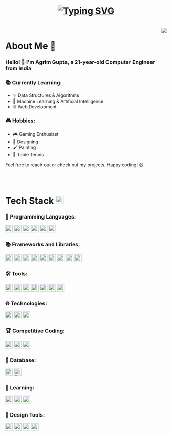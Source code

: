 <h1 align="center">
  <a href="https://git.io/typing-svg">
    <img src="https://readme-typing-svg.herokuapp.com/?lines=console.log(%22Computer+Engineer!%22);print(%22Agrim+Gupta!%22);printf(%22Mew!%22);cout+%3C%3C+%22Web+Developer!%22&center=true&size=27&width=550&height=80" alt="Typing SVG">
  </a>
</h1>
</br>

<img align='right' src="https://user-images.githubusercontent.com/74038190/229223263-cf2e4b07-2615-4f87-9c38-e37600f8381a.gif">

# About Me 💬

### Hello! 👋  I'm Agrim Gupta, a 21-year-old Computer Engineer from India


### 📚 Currently Learning:

- ✨ Data Structures & Algorithms
- 🤖 Machine Learning & Artificial Intelligence
- 🌐 Web Development


### 🎮 Hobbies:

- 🎮 Gaming Enthusiast
- 🎨 Designing
- 🖌️ Painting
- 🏓 Table Tennis



Feel free to reach out or check out my projects. Happy coding! 😄

</br>
</br>


# Tech Stack <img src='https://user-images.githubusercontent.com/74038190/206662607-d9e7591e-bbf9-42f9-9386-29efc927bc16.gif' width="24"> 

### 🚀 Programming Languages:
<div>
  <img src="https://img.shields.io/badge/C-A8B9CC?logo=c&logoColor=white" height="23">
  <img src="https://img.shields.io/badge/C++-00599C?logo=c%2B%2B&logoColor=white" height="23">
  <img src="https://img.shields.io/badge/Python-3776AB?logo=python&logoColor=white" height="23">
  <img src="https://img.shields.io/badge/JavaScript-323330?logo=javascript&logoColor=F7DF1E" height="23">
  <img src="https://img.shields.io/badge/Java-007396?logo=java&logoColor=white" height="23">
  <img src="https://img.shields.io/badge/SQL-4479A1?logo=postgresql&logoColor=white" height="23">
</div>

### 📚 Frameworks and Libraries:
<div>
  <img src="https://img.shields.io/badge/Bootstrap-563D7C?logo=bootstrap&logoColor=white" height="23">
  <img src="https://img.shields.io/badge/jQuery-0769AD?logo=jquery&logoColor=white" height="23">
  <img src="https://img.shields.io/badge/Node.js-339933?logo=node.js&logoColor=white" height="23">
  <img src="https://img.shields.io/badge/Express.js-404D59?logo=express&logoColor=white" height="23">
  <img src="https://img.shields.io/badge/React-61DAFB?logo=react&logoColor=white" height="23">
  <img src="https://img.shields.io/badge/NumPy-013243?logo=numpy&logoColor=white" height="23">
  <img src="https://img.shields.io/badge/Pandas-150458?logo=pandas&logoColor=white" height="23">
  <img src="https://img.shields.io/badge/Matplotlib-3776AB?logo=python&logoColor=white" height="23">
  <img src="https://img.shields.io/badge/TensorFlow-FF6F00?logo=tensorflow&logoColor=white" height="23">
</div>

### 🛠️ Tools:
<div>
  <img src="https://img.shields.io/badge/Git-F05032?logo=git&logoColor=white" height="23">
  <img src="https://img.shields.io/badge/GitHub-181717?logo=github&logoColor=white" height="23">
  <img src="https://img.shields.io/badge/Postman-FF6C37?logo=postman&logoColor=white" height="23">
  <img src="https://img.shields.io/badge/VS%20Code-007ACC?logo=visual-studio-code&logoColor=white" height="23">
  <img src="https://img.shields.io/badge/CodeSandbox-000000?logo=codesandbox&logoColor=white" height="23">
  <img src="https://img.shields.io/badge/OBS%20Studio-302E31?logo=obs-studio&logoColor=white" height="23">
  <img src="https://img.shields.io/badge/Brave-FB542B?logo=brave&logoColor=white" height="23">
</div>

### 🌐 Technologies:
<div>
  <img src="https://img.shields.io/badge/CSS3-1572B6?logo=css3&logoColor=white" height="23">
  <img src="https://img.shields.io/badge/HTML5-E34F26?logo=html5&logoColor=white" height="23">
  <img src="https://img.shields.io/badge/RESTful%20APIs-00599C?logo=api&logoColor=white" height="23">
</div>

### 🏆 Competitive Coding:
<div>
  <img src="https://img.shields.io/badge/GeeksforGeeks-0F9D58?logo=geeksforgeeks&logoColor=white" height="23">
  <img src="https://img.shields.io/badge/LeetCode-FFA116?logo=leetcode&logoColor=white" height="23">
  <img src="https://img.shields.io/badge/InterviewBit-323754?logo=interviewbit&logoColor=white" height="23">
</div>

### 💾 Database:
<div>
  <img src="https://img.shields.io/badge/PostgreSQL-336791?logo=postgresql&logoColor=white" height="23">
  <img src="https://img.shields.io/badge/SQL%20Server-blue?logo=microsoft-sql-server&logoColor=white" alt="SQL Server" height="23">
</div>

### 📖 Learning:
<div>
  <img src="https://img.shields.io/badge/Udemy-A435F0?logo=udemy&logoColor=white" height="23">
  <img src="https://img.shields.io/badge/Coursera-0056D2?logo=coursera&logoColor=white" height="23">
  <img src="https://img.shields.io/badge/YouTube-FF0000?logo=youtube&logoColor=white" height="23">
</div>

### 🎨 Design Tools:
<div>
  <img src="https://img.shields.io/badge/Adobe%20Illustrator-FF9A00?logo=adobe-illustrator&logoColor=white" height="23">
  <img src="https://img.shields.io/badge/Adobe%20Photoshop-31A8FF?logo=adobe-photoshop&logoColor=white" height="23">
  <img src="https://img.shields.io/badge/Canva-00C4CC?logo=canva&logoColor=white" height="23">
  <img src="https://img.shields.io/badge/Figma-F24E1E?logo=figma&logoColor=white" height="23">
</div>





